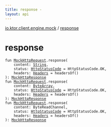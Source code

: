 ```yaml
---
title: response - 
layout: api
---
```


<div class='api-docs-breadcrumbs'><a href="index.html">io.ktor.client.engine.mock</a> / <a href="./response.html">response</a></div>

# response

<div class="signature"><code><span class="keyword">fun </span><a href="-mock-http-request/index.html"><span class="identifier">MockHttpRequest</span></a><span class="symbol">.</span><span class="identifier">response</span><span class="symbol">(</span><br/>&nbsp;&nbsp;&nbsp;&nbsp;<span class="parameterName" id="io.ktor.client.engine.mock$response(io.ktor.client.engine.mock.MockHttpRequest, kotlin.String, io.ktor.http.HttpStatusCode, io.ktor.http.Headers)/content">content</span><span class="symbol">:</span>&nbsp;<a href="https://kotlinlang.org/api/latest/jvm/stdlib/kotlin/-string/index.html"><span class="identifier">String</span></a><span class="symbol">, </span><br/>&nbsp;&nbsp;&nbsp;&nbsp;<span class="parameterName" id="io.ktor.client.engine.mock$response(io.ktor.client.engine.mock.MockHttpRequest, kotlin.String, io.ktor.http.HttpStatusCode, io.ktor.http.Headers)/status">status</span><span class="symbol">:</span>&nbsp;<a href="../io.ktor.http/-http-status-code/index.html"><span class="identifier">HttpStatusCode</span></a>&nbsp;<span class="symbol">=</span>&nbsp;HttpStatusCode.OK<span class="symbol">, </span><br/>&nbsp;&nbsp;&nbsp;&nbsp;<span class="parameterName" id="io.ktor.client.engine.mock$response(io.ktor.client.engine.mock.MockHttpRequest, kotlin.String, io.ktor.http.HttpStatusCode, io.ktor.http.Headers)/headers">headers</span><span class="symbol">:</span>&nbsp;<a href="../io.ktor.http/-headers/index.html"><span class="identifier">Headers</span></a>&nbsp;<span class="symbol">=</span>&nbsp;headersOf()<br/><span class="symbol">)</span><span class="symbol">: </span><a href="-mock-http-response/index.html"><span class="identifier">MockHttpResponse</span></a></code></div>

<div class="signature"><code><span class="keyword">fun </span><a href="-mock-http-request/index.html"><span class="identifier">MockHttpRequest</span></a><span class="symbol">.</span><span class="identifier">response</span><span class="symbol">(</span><br/>&nbsp;&nbsp;&nbsp;&nbsp;<span class="parameterName" id="io.ktor.client.engine.mock$response(io.ktor.client.engine.mock.MockHttpRequest, kotlin.ByteArray, io.ktor.http.HttpStatusCode, io.ktor.http.Headers)/content">content</span><span class="symbol">:</span>&nbsp;<a href="https://kotlinlang.org/api/latest/jvm/stdlib/kotlin/-byte-array/index.html"><span class="identifier">ByteArray</span></a><span class="symbol">, </span><br/>&nbsp;&nbsp;&nbsp;&nbsp;<span class="parameterName" id="io.ktor.client.engine.mock$response(io.ktor.client.engine.mock.MockHttpRequest, kotlin.ByteArray, io.ktor.http.HttpStatusCode, io.ktor.http.Headers)/status">status</span><span class="symbol">:</span>&nbsp;<a href="../io.ktor.http/-http-status-code/index.html"><span class="identifier">HttpStatusCode</span></a>&nbsp;<span class="symbol">=</span>&nbsp;HttpStatusCode.OK<span class="symbol">, </span><br/>&nbsp;&nbsp;&nbsp;&nbsp;<span class="parameterName" id="io.ktor.client.engine.mock$response(io.ktor.client.engine.mock.MockHttpRequest, kotlin.ByteArray, io.ktor.http.HttpStatusCode, io.ktor.http.Headers)/headers">headers</span><span class="symbol">:</span>&nbsp;<a href="../io.ktor.http/-headers/index.html"><span class="identifier">Headers</span></a>&nbsp;<span class="symbol">=</span>&nbsp;headersOf()<br/><span class="symbol">)</span><span class="symbol">: </span><a href="-mock-http-response/index.html"><span class="identifier">MockHttpResponse</span></a></code></div>

<div class="signature"><code><span class="keyword">fun </span><a href="-mock-http-request/index.html"><span class="identifier">MockHttpRequest</span></a><span class="symbol">.</span><span class="identifier">response</span><span class="symbol">(</span><br/>&nbsp;&nbsp;&nbsp;&nbsp;<span class="parameterName" id="io.ktor.client.engine.mock$response(io.ktor.client.engine.mock.MockHttpRequest, kotlinx.coroutines.io.ByteReadChannel, io.ktor.http.HttpStatusCode, io.ktor.http.Headers)/content">content</span><span class="symbol">:</span>&nbsp;<span class="identifier">ByteReadChannel</span><span class="symbol">, </span><br/>&nbsp;&nbsp;&nbsp;&nbsp;<span class="parameterName" id="io.ktor.client.engine.mock$response(io.ktor.client.engine.mock.MockHttpRequest, kotlinx.coroutines.io.ByteReadChannel, io.ktor.http.HttpStatusCode, io.ktor.http.Headers)/status">status</span><span class="symbol">:</span>&nbsp;<a href="../io.ktor.http/-http-status-code/index.html"><span class="identifier">HttpStatusCode</span></a>&nbsp;<span class="symbol">=</span>&nbsp;HttpStatusCode.OK<span class="symbol">, </span><br/>&nbsp;&nbsp;&nbsp;&nbsp;<span class="parameterName" id="io.ktor.client.engine.mock$response(io.ktor.client.engine.mock.MockHttpRequest, kotlinx.coroutines.io.ByteReadChannel, io.ktor.http.HttpStatusCode, io.ktor.http.Headers)/headers">headers</span><span class="symbol">:</span>&nbsp;<a href="../io.ktor.http/-headers/index.html"><span class="identifier">Headers</span></a>&nbsp;<span class="symbol">=</span>&nbsp;headersOf()<br/><span class="symbol">)</span><span class="symbol">: </span><a href="-mock-http-response/index.html"><span class="identifier">MockHttpResponse</span></a></code></div>
